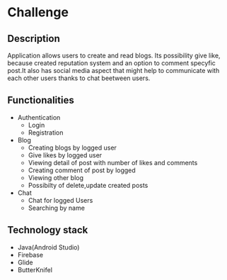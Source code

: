 # Challenge

## Description
Application allows users to create and read blogs. Its possibility give like, because created reputation system and an option to comment specyfic post.It also has social media aspect that might help to communicate with each other users thanks to chat beetween users.
## Functionalities

<ul>
<li>
Authentication
  <ul>
    <li>Login</li>
    <li>Registration</li>
  </ul>
</li>
<li>
Blog
  <ul>
    <li>Creating blogs by logged user</li>
    <li>Give likes by logged user</li>
    <li>Viewing detail of post with number of likes and comments </li>
    <li>Creating comment of post by logged </li>
    <li>Viewing other blog</li>
    <li>Possibilty of delete,update created posts</li>
  </ul> 
</li>
<li>  
Chat
  <ul>
    <li>Chat for logged Users</li>
    <li>Searching by name</li>
  </ul> 
</li>
</ul>
  
## Technology stack

<ul>
  <li>Java(Android Studio)</li>
  <li>Firebase</li>
  <li>Glide</li>
  <li>ButterKnifel</li>
  
</ul>  
